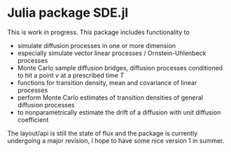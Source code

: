 Julia package SDE.jl 
====================

This is work in progress. This package includes functionality to

* simulate diffusion processes in one or more dimension
* especially simulate vector linear processes / Ornstein-Uhlenbeck processes
* Monte Carlo sample diffusion bridges, diffusion processes conditioned to hit a point *v* at a prescribed time *T*
* functions for transition density, mean and covariance of linear processes
* perform Monte Carlo estimates of transition densities of general diffusion processes
* to nonparametrically estimate the drift of a diffusion with unit diffusion coefficient

The layout/api is still the state of flux and the package is currently undergoing a major revision,
I hope to have some nice version 1 in summer.

